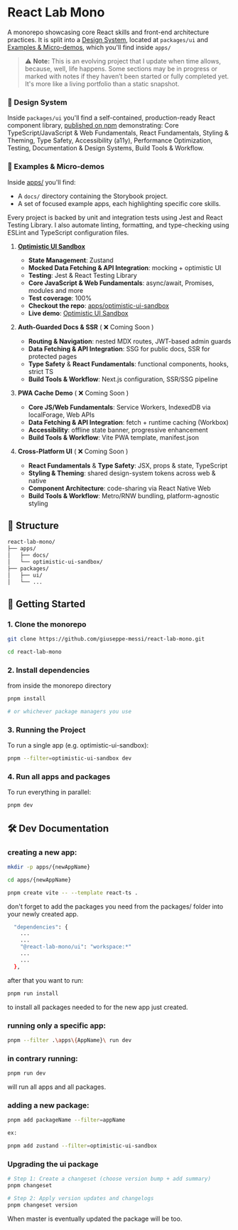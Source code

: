 # React Lab Mono

A monorepo showcasing core React skills and front-end architecture practices. It is split into a [Design System](#design-system), located at `packages/ui` and [Examples & Micro-demos](#examples-demos), which you'll find inside `apps/`

> ⚠️ **Note:** This is an evolving project that I update when time allows, because, well, life happens. Some sections may be in progress or marked with notes if they haven’t been started or fully completed yet. It's more like a living portfolio than a static snapshot.

<a id="design-system"></a>

### 🎨 Design System

Inside `packages/ui` you'll find a self-contained, production-ready React component library, [published on npm](https://www.npmjs.com/package/@react-lab-mono/ui) demonstrating: Core TypeScript/JavaScript & Web Fundamentals, React Fundamentals, Styling & Theming, Type Safety, Accessibility (a11y), Performance Optimization, Testing, Documentation & Design Systems, Build Tools & Workflow.

<a id="examples-demos"></a>

### 🧩 Examples & Micro-demos

Inside [apps/](https://github.com/giuseppe-messi/react-lab-mono/tree/main/apps) you'll find:

- A `docs/` directory containing the Storybook project.
- A set of focused example apps, each highlighting specific core skills.

Every project is backed by unit and integration tests using Jest and React Testing Library. I also automate linting, formatting, and type-checking using ESLint and TypeScript configuration files.

1. **[Optimistic UI Sandbox](https://github.com/giuseppe-messi/react-lab-mono/tree/main/apps/optimistic-ui-sandbox)**

   - **State Management**: Zustand
   - **Mocked Data Fetching & API Integration**: mocking + optimistic UI
   - **Testing**: Jest & React Testing Library
   - **Core JavaScript & Web Fundamentals**: async/await, Promises, modules and more
   - **Test coverage**: 100%
   - **Checkout the repo**: [apps/optimistic-ui-sandbox](https://github.com/giuseppe-messi/react-lab-mono/tree/main/apps/optimistic-ui-sandbox)
   - **Live demo**: [Optimistic UI Sandbox](https://startling-shortbread-4b5781.netlify.app/)

2. **Auth-Guarded Docs & SSR** ( ❌ Coming Soon )
   - **Routing & Navigation**: nested MDX routes, JWT-based admin guards
   - **Data Fetching & API Integration**: SSG for public docs, SSR for protected pages
   - **Type Safety** & **React Fundamentals**: functional components, hooks, strict TS
   - **Build Tools & Workflow**: Next.js configuration, SSR/SSG pipeline
3. **PWA Cache Demo** ( ❌ Coming Soon )
   - **Core JS/Web Fundamentals**: Service Workers, IndexedDB via localForage, Web APIs
   - **Data Fetching & API Integration**: fetch + runtime caching (Workbox)
   - **Accessibility**: offline state banner, progressive enhancement
   - **Build Tools & Workflow**: Vite PWA template, manifest.json
4. **Cross-Platform UI** ( ❌ Coming Soon )
   - **React Fundamentals** & **Type Safety**: JSX, props & state, TypeScript
   - **Styling & Theming**: shared design-system tokens across web & native
   - **Component Architecture**: code-sharing via React Native Web
   - **Build Tools & Workflow**: Metro/RNW bundling, platform-agnostic styling

## 📁 Structure

```bash
react-lab-mono/
├── apps/
│   ├── docs/
│   └── optimistic-ui-sandbox/
├── packages/
│   ├── ui/
│   └── ...
```

## 🚀 Getting Started

### 1. Clone the monorepo

```bash
git clone https://github.com/giuseppe-messi/react-lab-mono.git

cd react-lab-mono
```

### 2. Install dependencies

from inside the monorepo directory

```bash
pnpm install

# or whichever package managers you use
```

### 3. Running the Project

To run a single app (e.g. optimistic-ui-sandbox):

```bash
pnpm --filter=optimistic-ui-sandbox dev
```

### 4. Run all apps and packages

To run everything in parallel:

```bash
pnpm dev
```

## 🛠️ Dev Documentation

### creating a new app:

```bash
mkdir -p apps/{newAppName}

cd apps/{newAppName}

pnpm create vite -- --template react-ts .
```

don't forget to add the packages you need from the packages/ folder into your newly created app.

```bash
  "dependencies": {
    ...
    ...
    "@react-lab-mono/ui": "workspace:*"
    ...
    ...
  },
```

after that you want to run:

```bash
pnpm run install
```

to install all packages needed to for the new app just created.

### running only a specific app:

```bash
pnpm --filter .\apps\{AppName}\ run dev
```

### in contrary running:

```bash
pnpm run dev
```

will run all apps and all packages.

### adding a new package:

```bash
pnpm add packageName --filter=appName

ex:

pnpm add zustand --filter=optimistic-ui-sandbox
```

### Upgrading the ui package

```bash
# Step 1: Create a changeset (choose version bump + add summary)
pnpm changeset

# Step 2: Apply version updates and changelogs
pnpm changeset version
```

When master is eventually updated the package will be too.
